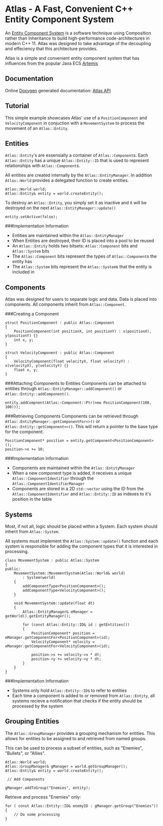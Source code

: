 # Atlas - A Fast, Convenient C++ Entity Component System
An [Entity Component System](http://en.wikipedia.org/wiki/Entity_component_system) is a software technique using Composition rather than Inheritance to build 
high-performance code-architectures in modern C++ 11. Atlas was designed to take advantage of the decoupling and effeciency that this architecture provides.

Atlas is a simple and convenient entity component system that has influences
from the popular Java ECS [Artemis](http://gamadu.com/artemis/)
 
## Documentation
Online [Doxygen](http://www.stack.nl/~dimitri/doxygen/) generated documentation: [Atlas API](http://andrewd440.github.io/Atlas-ECS/index.html)
 
## Tutorial
 This simple example showcases Atlas' use of a `PositionComponent` and `VelocityComponent` in conjuction with
 a `MovementSystem` to process the movement of an `Atlas::Entity`.


## Entities
 
`Atlas::Entity`'s are essensially a container of `Atlas::Component`s. Each `Atlas::Entity` has a unique `Atlas::Entity::ID` 
that is used to represent relationships with `Atlas::Component`s. 

All entities are created internally by the `Atlas::EntityManager`. In addition `Atlas::World` provides a delegated function 
to create entities.
~~~~~~~~~~~~~~~~~~~~~~~~~~~~~~~~~~~~~~~~~~~~~~~
Atlas::World world;
Atlas::Entity& entity = world.createEntity();
~~~~~~~~~~~~~~~~~~~~~~~~~~~~~~~~~~~~~~~~~~~~~~~
 
To destroy an `Atlas::Entity`, you simply set it as inactive and it will be destroyed on the next `Atlas::EntityManager::update()`
~~~~~~~~~~~~~~~~~~~~~~~~~
entity.setActive(false);
~~~~~~~~~~~~~~~~~~~~~~~~~

###Implementation Information

- Entities are maintained within the `Atlas::EntityManager`
- When Entities are destroyed, their ID is placed into a pool to be reused
- An `Atlas::Entity` holds two bitsets: `Atlas::Component` bits and `Atlas::System` bits
- The `Atlas::Component` bits represent the types of `Atlas::Component`s the entity has
- The `Atlas::System` bits represent the `Atlas::System`s that the entity is included in
 

## Components
 Atlas was designed for users to separate logic and data. Data is placed into components.
 All components inherit from `Atlas::Component`.

###Creating a Component
~~~~~~~~~~~~~~~~~~~~~~~~~
struct PositionComponent : public Atlas::Component
{
	PositionComponent(int positionX, int positionY) : x(positionX), y(positionY) {}
	int x, y;
}

struct VelocityComponent : public Atlas::Component
{
	VelocityComponent(float velocityX, float velocityY) : x(velocityX), y(velocityY) {}
	float x, y;
}
~~~~~~~~~~~~~~~~~~~~~~~~~

###Attaching Components to Entities
Components can be attached to entities through `Atlas::EntityManager::addComponent()` or `Atlas::Entity::addComponent()`.
~~~~~~~~~~~~~~~~~~~~~~~~~~~~~~~~
entity.addCompnent(Atlas::Component::Ptr(new PositionComponent(100, 100)));
~~~~~~~~~~~~~~~~~~~~~~~~~~~~~~~~

###Retrieving Components
Components can be retrieved through `Atlas::EntityManager::getComponentFor<>()` or `Atlas::Entity::getComponent<>()`. This will return a pointer to the base type for the component.
~~~~~~~~~~~~~~~~~~~~~~~~~~~
PositionComponent* position = entity.getComponent<PositionComponent>();
position->x += 10;
~~~~~~~~~~~~~~~~~~~~~~~~~~~

###Implementation Information
- Components are maintained within the `Atlas::EntityManager`
- When a new component type is added, it receives a unique `Atlas::ComponentIdentifier` through the `Atlas::ComponentIdentifierManager`
- Components are stored in a 2D `std::vector` using the ID from the `Atlas::ComponentIdentifier` and `Atlas::Entity::ID` as indexes to it's position in the table

## Systems
Most, if not all, logic should be placed within a System. Each system should inherit from `Atlas::System`.

All systems must implement the `Atlas::System::update()` function and each system is responsible for adding the component types that it is interested in processing.
~~~~~~~~~~~~~~~~~~~~~~~~~~~~~~~
class MovementSystem : public Atlas::System
{
public:
	MovementSystem::MovementSystem(Atlas::World& world)
		: System(world)
	{
		addComponentType<PositionComponent>();
		addComponentType<VelocityComponent>();
	}

	void MovementSystem::update(float dt)
	{
		Atlas::EntityManager& eManager = getWorld().getEntityManager();
		
		for (const Atlas::Entity::ID& id : getEntities())
		{
			PositionComponent* position = eManager.getComponentFor<PositionComponent>(id);
			VelocityComponent* velocity = eManager.getComponentFor<VelocityComponent>(id);

			position->x += velocity->x * dt;
			position->y += velocity->y * dt;
		}
	}
}
~~~~~~~~~~~~~~~~~~~~~~~~~~~~~~~
 
###Implementation Information
- Systems only hold `Atlas::Entity::ID`s to refer to entities
- Each time a component is added to or removed from `Atlas::Entity`, all systems recieve a notification that checks if the entity should be processed by the system

 
## Grouping Entities
The `Atlas::GroupManager` provides a grouping mechanism for entities. This allows for entities to be assigned to and retrieved from named groups.

This can be used to process a subset of entities, such as "Enemies", "Bullets", or "Allies".
~~~~~~~~~~~~~~~~~~~~~~~~~~~~~
Atlas::World world;
Atlas::GroupManager& gManager = world.getGroupManager();
Atlas::Entity& entity = world.createEntity();
 
 // Add Components
 
gManager.addToGroup("Enemies", entity);
~~~~~~~~~~~~~~~~~~~~~~~~~~~~~

Retrieve and process "Enemies" only:
~~~~~~~~~~~~~~~~~~~~~~~~~~~~~
for ( const Atlas::Entity::ID& enemyID : gManager.getGroup("Enemies"))
{
	// Do some processing
}
~~~~~~~~~~~~~~~~~~~~~~~~~~~~~



